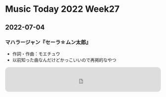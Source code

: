 # Music Today 2022 Week27

## 2022-07-04

### マハラージャン『セーラ☆ムン太郎』
- 作詞・作曲：モエチュウ
- 以前知った曲なんだけどかっこいいので再掲的なやつ

<iframe style="border-radius:12px" src="https://open.spotify.com/embed/track/79YUSGbl2b9E7TZFved5ZJ?utm_source=generator" width="100%" height="80" frameBorder="0" allowfullscreen="" allow="autoplay; clipboard-write; encrypted-media; fullscreen; picture-in-picture"></iframe>
